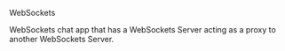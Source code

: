 WebSockets

WebSockets chat app that has a WebSockets Server acting as a proxy to another WebSockets Server.